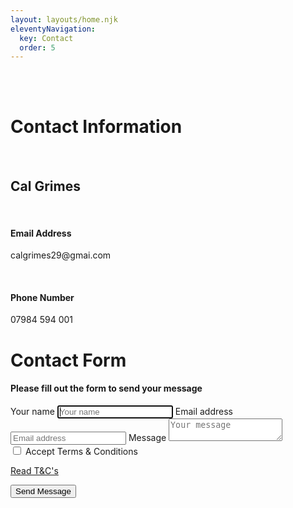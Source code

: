 ```yaml
---
layout: layouts/home.njk
eleventyNavigation:
  key: Contact
  order: 5
---
```


<div class="container">
  <br>
  <br>
  <div class="text-center">
  <!-- Contact info -->
  <div class="row">
    <div class="col-md-6">
      <h1 class="h1 mb-3 font-weight-normal">Contact Information</h1>
      <br>
      <h2 class="h2 mb-3 font-weight-normal">Cal Grimes</h2>
      <br>
      <h4 class="h4 mb-3 font-weight-normal">Email Address</h4>
      <p>calgrimes29@gmai.com</p>
      <br>
      <h4 class="h4 mb-3 font-weight-normal">Phone Number</h4>
      <p>07984 594 001</p>
    </div>
    <div class="col-md-6">
      <form class="form-signin form-control " name="contact" method="POST" netlify><input type="hidden" name="form-name" value="contact">
      <h1 class="h1 mb-3 font-weight-normal">Contact Form</h1>
        <h4 class="h4 mb-3 font-weight-normal">Please fill out the form to send your message</h4>
        <label for="inputName" class="sr-only">Your name</label>
        <input name="name" type="text" id="inputName" class="form-control top-contact-form-input" placeholder="Your name" required="" autofocus="">
        <label for="inputEmail" class="sr-only">Email address</label>
        <input name="email" type="email" id="inputEmail" class="form-control middle-contact-form-input" placeholder="Email address" required="" autofocus="">
        <label for="message" class="sr-only">Message</label>
        <textarea type="textarea" name="message" id="message" class="form-control bottom-contact-form-input" placeholder="Your message" required=""></textarea>
        <div class="checkbox mb-3">
          <label>
            <input type="checkbox" name="accept-terms-and-conditions" id="accept-terms-and-conditions" value="accepted T&amp;Cs" required=""> Accept Terms &amp; Conditions
          </label>
          <a href="/t&amp;c" target="_blank"><p>Read T&amp;C's</p></a>
        </div>
        <button class="btn btn-lg btn-primary btn-block" type="submit">Send Message</button>
      </form>
    </div>
  </div>
</div>
